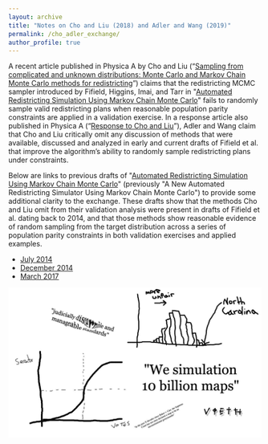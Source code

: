 ```yaml
---
layout: archive
title: "Notes on Cho and Liu (2018) and Adler and Wang (2019)"
permalink: /cho_adler_exchange/
author_profile: true
---
```


A recent article published in Physica A by Cho and Liu (“[Sampling from complicated and unknown distributions: Monte Carlo and Markov Chain Monte Carlo methods for redistricting](https://www.sciencedirect.com/science/article/abs/pii/S0378437118304163)”) claims that the redistricting MCMC sampler introduced by Fifield, Higgins, Imai, and Tarr in "[Automated Redistricting Simulation Using Markov Chain Monte Carlo](https://imai.fas.harvard.edu/research/files/redist.pdf)" fails to randomly sample valid redistricting plans when reasonable population parity constraints are applied in a validation exercise. In a response article also published in Physica A (“[Response to Cho and Liu](https://www.sciencedirect.com/science/article/pii/S0378437118314055?via%3Dihub)”), Adler and Wang claim that Cho and Liu critically omit any discussion of methods that were available, discussed and analyzed in early and current drafts of Fifield et al. that improve the algorithm’s ability to randomly sample redistricting plans under constraints. 

Below are links to previous drafts of "[Automated Redistricting Simulation Using Markov Chain Monte Carlo](https://imai.fas.harvard.edu/research/files/redist.pdf)" (previously "A New Automated Redistricting Simulator Using Markov Chain Monte Carlo") to provide some additional clarity to the exchange. These drafts show that the methods Cho and Liu omit from their validation analysis were present in drafts of Fifield et al. dating back to 2014, and that those methods show reasonable evidence of random sampling from the target distribution across a series of population parity constraints in both validation exercises and applied examples.

* [July 2014](/files/redist-July20-2014.pdf)
* [December 2014](/files/redist-December16-2014.pdf)
* [March 2017](redist-March15-2017.pdf)

![](/files/sims.jpeg)
